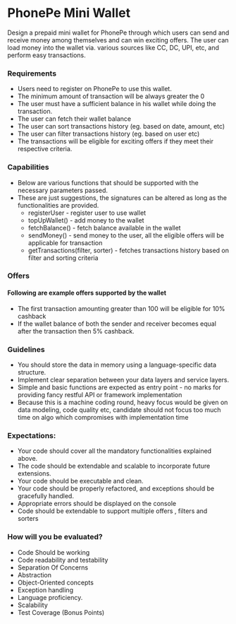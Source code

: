 # PhonePe Mini Wallet

Design a prepaid mini wallet for PhonePe through which users can send and receive money among themselves and can win exciting offers. The user can load money into the wallet via. various sources like CC, DC, UPI, etc, and perform easy transactions.

### Requirements

* Users need to register on PhonePe to use this wallet.
* The minimum amount of transaction will be always greater the 0
* The user must have a sufficient balance in his wallet while doing the transaction.
* The user can fetch their wallet balance
* The user can sort transactions history (eg. based on date, amount, etc)
* The user can filter transactions history (eg. based on user etc)
* The transactions will be eligible for exciting offers if they meet their respective criteria.

### Capabilities
 
* Below are various functions that should be supported with the necessary parameters passed. 
* These are just suggestions, the signatures can be altered as long as the functionalities are provided.
  * registerUser - register user to use wallet
  * topUpWallet() - add money to the wallet
  * fetchBalance() - fetch balance available in the wallet
  * sendMoney() - send money to the user, all the eligible offers will be applicable for transaction
  * getTransactions(filter, sorter) - fetches transactions history based on filter and sorting criteria

### Offers
#### Following are example offers supported by the wallet

* The first transaction amounting greater than 100 will be eligible for 10% cashback
* If the wallet balance of both the sender and receiver becomes equal after the transaction then 5% cashback.
### Guidelines

* You should store the data in memory using a language-specific data structure.
* Implement clear separation between your data layers and service layers.
* Simple and basic functions are expected as entry point - no marks for providing fancy restful API or framework implementation
* Because this is a machine coding round, heavy focus would be given on data modeling, code quality etc, candidate should not focus too much time on algo which compromises with implementation time
### Expectations:

* Your code should cover all the mandatory functionalities explained above.
* The code should be extendable and scalable to incorporate future extensions.
* Your code should be executable and clean.
* Your code should be properly refactored, and exceptions should be gracefully handled.
* Appropriate errors should be displayed on the console
* Code should be extendable to support multiple offers , filters and sorters
### How will you be evaluated?

* Code Should be working
* Code readability and testability
* Separation Of Concerns
* Abstraction
* Object-Oriented concepts
* Exception handling
* Language proficiency.
* Scalability
* Test Coverage (Bonus Points)